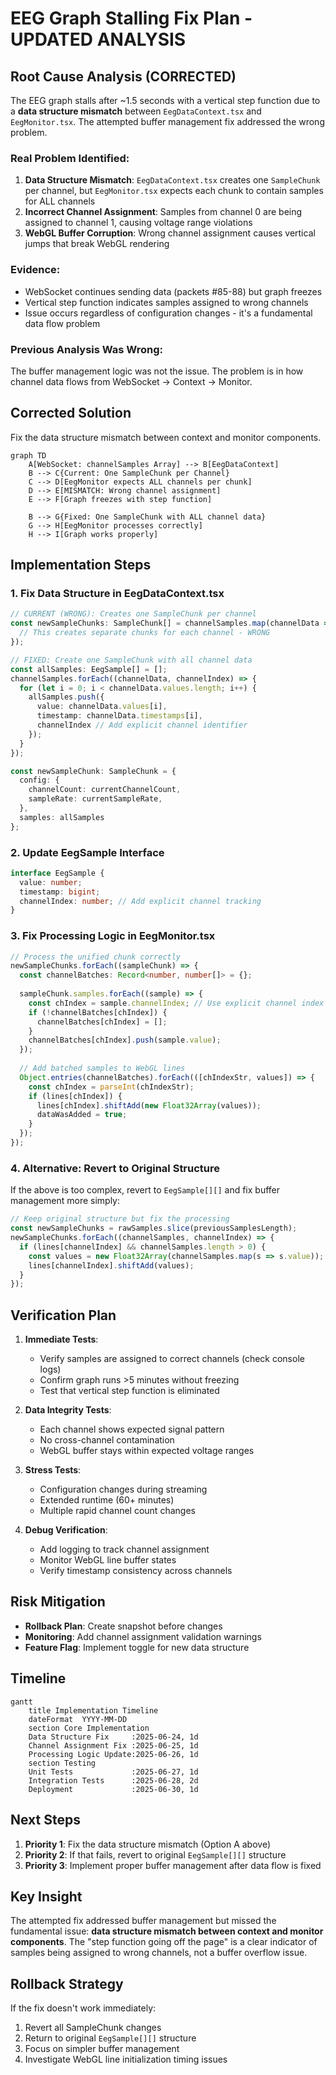 # EEG Graph Stalling Fix Plan - UPDATED ANALYSIS

## Root Cause Analysis (CORRECTED)
The EEG graph stalls after ~1.5 seconds with a vertical step function due to a **data structure mismatch** between `EegDataContext.tsx` and `EegMonitor.tsx`. The attempted buffer management fix addressed the wrong problem.

### Real Problem Identified:
1. **Data Structure Mismatch**: `EegDataContext.tsx` creates one `SampleChunk` per channel, but `EegMonitor.tsx` expects each chunk to contain samples for ALL channels
2. **Incorrect Channel Assignment**: Samples from channel 0 are being assigned to channel 1, causing voltage range violations
3. **WebGL Buffer Corruption**: Wrong channel assignment causes vertical jumps that break WebGL rendering

### Evidence:
- WebSocket continues sending data (packets #85-88) but graph freezes
- Vertical step function indicates samples assigned to wrong channels
- Issue occurs regardless of configuration changes - it's a fundamental data flow problem

### Previous Analysis Was Wrong:
The buffer management logic was not the issue. The problem is in how channel data flows from WebSocket → Context → Monitor.

## Corrected Solution
Fix the data structure mismatch between context and monitor components.

```mermaid
graph TD
    A[WebSocket: channelSamples Array] --> B[EegDataContext]
    B --> C{Current: One SampleChunk per Channel}
    C --> D[EegMonitor expects ALL channels per chunk]
    D --> E[MISMATCH: Wrong channel assignment]
    E --> F[Graph freezes with step function]
    
    B --> G{Fixed: One SampleChunk with ALL channel data}
    G --> H[EegMonitor processes correctly]
    H --> I[Graph works properly]
```

## Implementation Steps

### 1. Fix Data Structure in EegDataContext.tsx
```typescript
// CURRENT (WRONG): Creates one SampleChunk per channel
const newSampleChunks: SampleChunk[] = channelSamples.map(channelData => {
  // This creates separate chunks for each channel - WRONG
});

// FIXED: Create one SampleChunk with all channel data
const allSamples: EegSample[] = [];
channelSamples.forEach((channelData, channelIndex) => {
  for (let i = 0; i < channelData.values.length; i++) {
    allSamples.push({
      value: channelData.values[i],
      timestamp: channelData.timestamps[i],
      channelIndex // Add explicit channel identifier
    });
  }
});

const newSampleChunk: SampleChunk = {
  config: {
    channelCount: currentChannelCount,
    sampleRate: currentSampleRate,
  },
  samples: allSamples
};
```

### 2. Update EegSample Interface
```typescript
interface EegSample {
  value: number;
  timestamp: bigint;
  channelIndex: number; // Add explicit channel tracking
}
```

### 3. Fix Processing Logic in EegMonitor.tsx
```typescript
// Process the unified chunk correctly
newSampleChunks.forEach((sampleChunk) => {
  const channelBatches: Record<number, number[]> = {};
  
  sampleChunk.samples.forEach((sample) => {
    const chIndex = sample.channelIndex; // Use explicit channel index
    if (!channelBatches[chIndex]) {
      channelBatches[chIndex] = [];
    }
    channelBatches[chIndex].push(sample.value);
  });
  
  // Add batched samples to WebGL lines
  Object.entries(channelBatches).forEach(([chIndexStr, values]) => {
    const chIndex = parseInt(chIndexStr);
    if (lines[chIndex]) {
      lines[chIndex].shiftAdd(new Float32Array(values));
      dataWasAdded = true;
    }
  });
});
```

### 4. Alternative: Revert to Original Structure
If the above is too complex, revert to `EegSample[][]` and fix buffer management more simply:
```typescript
// Keep original structure but fix the processing
const newSampleChunks = rawSamples.slice(previousSamplesLength);
newSampleChunks.forEach((channelSamples, channelIndex) => {
  if (lines[channelIndex] && channelSamples.length > 0) {
    const values = new Float32Array(channelSamples.map(s => s.value));
    lines[channelIndex].shiftAdd(values);
  }
});
```

## Verification Plan
1. **Immediate Tests**:
   - Verify samples are assigned to correct channels (check console logs)
   - Confirm graph runs >5 minutes without freezing
   - Test that vertical step function is eliminated

2. **Data Integrity Tests**:
   - Each channel shows expected signal pattern
   - No cross-channel contamination
   - WebGL buffer stays within expected voltage ranges

3. **Stress Tests**:
   - Configuration changes during streaming
   - Extended runtime (60+ minutes)
   - Multiple rapid channel count changes

4. **Debug Verification**:
   - Add logging to track channel assignment
   - Monitor WebGL line buffer states
   - Verify timestamp consistency across channels

## Risk Mitigation
- **Rollback Plan**: Create snapshot before changes
- **Monitoring**: Add channel assignment validation warnings
- **Feature Flag**: Implement toggle for new data structure

## Timeline
```mermaid
gantt
    title Implementation Timeline
    dateFormat  YYYY-MM-DD
    section Core Implementation
    Data Structure Fix     :2025-06-24, 1d
    Channel Assignment Fix :2025-06-25, 1d
    Processing Logic Update:2025-06-26, 1d
    section Testing
    Unit Tests             :2025-06-27, 1d
    Integration Tests      :2025-06-28, 2d
    Deployment             :2025-06-30, 1d
```

## Next Steps
1. **Priority 1**: Fix the data structure mismatch (Option A above)
2. **Priority 2**: If that fails, revert to original `EegSample[][]` structure
3. **Priority 3**: Implement proper buffer management after data flow is fixed

## Key Insight
The attempted fix addressed buffer management but missed the fundamental issue: **data structure mismatch between context and monitor components**. The "step function going off the page" is a clear indicator of samples being assigned to wrong channels, not a buffer overflow issue.

## Rollback Strategy
If the fix doesn't work immediately:
1. Revert all SampleChunk changes
2. Return to original `EegSample[][]` structure  
3. Focus on simpler buffer management
4. Investigate WebGL line initialization timing issues